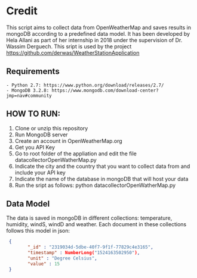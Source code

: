 # Credit

This script aims to collect data from OpenWeatherMap and saves results in mongoDB according to a predefined data model. It has been developed by Hela Allani as part of her internship in 2018 under the supervision of Dr. Wassim Derguech.
This sript is used by the project https://github.com/derwas/WeatherStationApplication

## Requirements
 	- Python 2.7: https://www.python.org/download/releases/2.7/
 	- MongoDB 3.2.8: https://www.mongodb.com/download-center?jmp=nav#community


## HOW TO RUN:

1. Clone or unzip this repository
2. Run MongoDB server
3. Create an account in OpenWeatherMap.org
4. Get you API Key
5. Go to root folder of the appliation and edit the file datacollectorOpenWatherMap.py
6. Indicate the city and the country that you want to collect data from and include your API key
7. Indicate the name of the database in mongoDB that will host your data
8. Run the sript as follows: python datacollectorOpenWatherMap.py

## Data Model

The data is saved in mongoDB in different collections: temperature, humidity, windS, windD and weather.
Each document in these collections follows this model in json:

```json
 {
    	"_id" : "2319034d-5dbe-40f7-9f1f-77829c4e3165",
    	"timestamp" : NumberLong("1524163502950"),
    	"unit" : "Degree Celsius",
    	"value" : 15
 }
```
